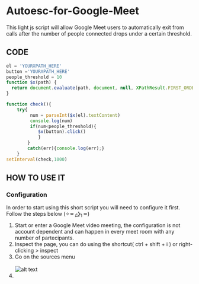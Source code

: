# Autoesc-for-Google-Meet
This light js script will allow Google Meet users to automatically exit from calls after the number of people connected drops under a certain threshold. 
## CODE
```javascript
el = 'YOURXPATH_HERE'
button ='YOURXPATH_HERE'
people_threshold = 10
function $x(path) {
  return document.evaluate(path, document, null, XPathResult.FIRST_ORDERED_NODE_TYPE, null).singleNodeValue;
}

function check(){
    try{
         num = parseInt($x(el).textContent)
         console.log(num)
         if(num<people_threshold){
            $x(button).click()
            }
        }
        catch(err){console.log(err);}
    }
setInterval(check,1000)
```
## HOW TO USE IT 
### Configuration  
In order to start using this short script you will need to configure it first. Follow the steps below (✧≖╭͜ʖ╮≖)
1. Start or enter a Google Meet video meeting, the configuration is not account dependent and can happen in every meet room  with any number of partecipants. 
2. Inspect the page, you can do using the shortcut( ctrl + shift + i ) or right-clicking > inspect
3. Go on the sources menu <br/>  <br/> ![alt text](https://i.imgur.com/h26Upb8.png)
4. 
  



